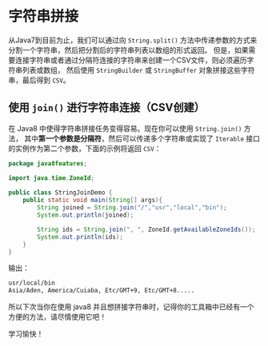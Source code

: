 # 字符串拼接

从Java7到目前为止，我们可以通过向 `String.split()` 方法中传递参数的方式来分割一个字符串，然后把分割后的字符串列表以数组的形式返回。
但是，如果需要连接字符串或者通过分隔符连接的字符串来创建一个CSV文件，则必须遍历字符串列表或数组，
然后使用 `StringBuilder` 或 `StringBuffer` 对象拼接这些字符串，最后得到 `CSV`。

## 使用 `join()` 进行字符串连接（CSV创建）

在 Java8 中使得字符串拼接任务变得容易。现在你可以使用 `String.join()` 方法，
其中**第一个参数是分隔符**，然后可以传递多个字符串或实现了 `Iterable` 接口的实例作为第二个参数，下面的示例将返回 `CSV`：

```java
package java8features;

import java.time.ZoneId;
 
public class StringJoinDemo {
    public static void main(String[] args){
        String joined = String.join("/","usr","local","bin");
        System.out.println(joined);

        String ids = String.join(", ", ZoneId.getAvailableZoneIds());
        System.out.println(ids);
    }
}
```

输出：

```bash
usr/local/bin
Asia/Aden, America/Cuiaba, Etc/GMT+9, Etc/GMT+8.....
```

所以下次当你在使用 java8 并且想拼接字符串时，记得你的工具箱中已经有一个方便的方法，请尽情使用它吧！

学习愉快！
